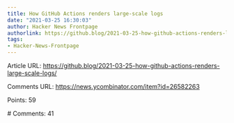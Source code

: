 ```yaml
---
title: How GitHub Actions renders large-scale logs
date: "2021-03-25 16:30:03"
author: Hacker News Frontpage
authorlink: https://github.blog/2021-03-25-how-github-actions-renders-large-scale-logs/
tags:
- Hacker-News-Frontpage
---
```


<p>Article URL: <a href="https://github.blog/2021-03-25-how-github-actions-renders-large-scale-logs/">https://github.blog/2021-03-25-how-github-actions-renders-large-scale-logs/</a></p>
<p>Comments URL: <a href="https://news.ycombinator.com/item?id=26582263">https://news.ycombinator.com/item?id=26582263</a></p>
<p>Points: 59</p>
<p># Comments: 41</p>
